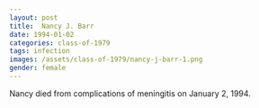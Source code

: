 ```yaml
---
layout: post
title:  Nancy J. Barr
date: 1994-01-02
categories: class-of-1979
tags: infection
images: /assets/class-of-1979/nancy-j-barr-1.png
gender: female
---
```

Nancy died from complications of meningitis on January 2, 1994.
